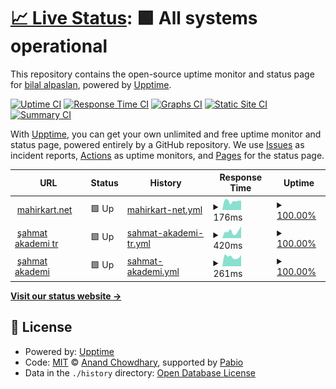 # [📈 Live Status](https://bilalalpaslan.github.io/upptime): <!--live status--> **🟩 All systems operational**

This repository contains the open-source uptime monitor and status page for [bilal alpaslan](https://bilalalpaslan.github.io/upptime), powered by [Upptime](https://github.com/upptime/upptime).

[![Uptime CI](https://github.com/bilalalpaslan/upptime/workflows/Uptime%20CI/badge.svg)](https://github.com/bilalalpaslan/upptime/actions?query=workflow%3A%22Uptime+CI%22)
[![Response Time CI](https://github.com/bilalalpaslan/upptime/workflows/Response%20Time%20CI/badge.svg)](https://github.com/bilalalpaslan/upptime/actions?query=workflow%3A%22Response+Time+CI%22)
[![Graphs CI](https://github.com/bilalalpaslan/upptime/workflows/Graphs%20CI/badge.svg)](https://github.com/bilalalpaslan/upptime/actions?query=workflow%3A%22Graphs+CI%22)
[![Static Site CI](https://github.com/bilalalpaslan/upptime/workflows/Static%20Site%20CI/badge.svg)](https://github.com/bilalalpaslan/upptime/actions?query=workflow%3A%22Static+Site+CI%22)
[![Summary CI](https://github.com/bilalalpaslan/upptime/workflows/Summary%20CI/badge.svg)](https://github.com/bilalalpaslan/upptime/actions?query=workflow%3A%22Summary+CI%22)

With [Upptime](https://upptime.js.org), you can get your own unlimited and free uptime monitor and status page, powered entirely by a GitHub repository. We use [Issues](https://github.com/bilalalpaslan/upptime/issues) as incident reports, [Actions](https://github.com/bilalalpaslan/upptime/actions) as uptime monitors, and [Pages](https://bilalalpaslan.github.io/upptime) for the status page.

<!--start: status pages-->
<!-- This summary is generated by Upptime (https://github.com/upptime/upptime) -->
<!-- Do not edit this manually, your changes will be overwritten -->
<!-- prettier-ignore -->
| URL | Status | History | Response Time | Uptime |
| --- | ------ | ------- | ------------- | ------ |
| <img alt="" src="https://icons.duckduckgo.com/ip3/mahirkart.net.ico" height="13"> [mahirkart.net](https://mahirkart.net) | 🟩 Up | [mahirkart-net.yml](https://github.com/BilalAlpaslan/upptime/commits/HEAD/history/mahirkart-net.yml) | <details><summary><img alt="Response time graph" src="./graphs/mahirkart-net/response-time-week.png" height="20"> 176ms</summary><br><a href="https://uptime.mahirkart.net/history/mahirkart-net"><img alt="Response time 170" src="https://img.shields.io/endpoint?url=https%3A%2F%2Fraw.githubusercontent.com%2FBilalAlpaslan%2Fupptime%2FHEAD%2Fapi%2Fmahirkart-net%2Fresponse-time.json"></a><br><a href="https://uptime.mahirkart.net/history/mahirkart-net"><img alt="24-hour response time 185" src="https://img.shields.io/endpoint?url=https%3A%2F%2Fraw.githubusercontent.com%2FBilalAlpaslan%2Fupptime%2FHEAD%2Fapi%2Fmahirkart-net%2Fresponse-time-day.json"></a><br><a href="https://uptime.mahirkart.net/history/mahirkart-net"><img alt="7-day response time 176" src="https://img.shields.io/endpoint?url=https%3A%2F%2Fraw.githubusercontent.com%2FBilalAlpaslan%2Fupptime%2FHEAD%2Fapi%2Fmahirkart-net%2Fresponse-time-week.json"></a><br><a href="https://uptime.mahirkart.net/history/mahirkart-net"><img alt="30-day response time 179" src="https://img.shields.io/endpoint?url=https%3A%2F%2Fraw.githubusercontent.com%2FBilalAlpaslan%2Fupptime%2FHEAD%2Fapi%2Fmahirkart-net%2Fresponse-time-month.json"></a><br><a href="https://uptime.mahirkart.net/history/mahirkart-net"><img alt="1-year response time 170" src="https://img.shields.io/endpoint?url=https%3A%2F%2Fraw.githubusercontent.com%2FBilalAlpaslan%2Fupptime%2FHEAD%2Fapi%2Fmahirkart-net%2Fresponse-time-year.json"></a></details> | <details><summary><a href="https://uptime.mahirkart.net/history/mahirkart-net">100.00%</a></summary><a href="https://uptime.mahirkart.net/history/mahirkart-net"><img alt="All-time uptime 100.00%" src="https://img.shields.io/endpoint?url=https%3A%2F%2Fraw.githubusercontent.com%2FBilalAlpaslan%2Fupptime%2FHEAD%2Fapi%2Fmahirkart-net%2Fuptime.json"></a><br><a href="https://uptime.mahirkart.net/history/mahirkart-net"><img alt="24-hour uptime 100.00%" src="https://img.shields.io/endpoint?url=https%3A%2F%2Fraw.githubusercontent.com%2FBilalAlpaslan%2Fupptime%2FHEAD%2Fapi%2Fmahirkart-net%2Fuptime-day.json"></a><br><a href="https://uptime.mahirkart.net/history/mahirkart-net"><img alt="7-day uptime 100.00%" src="https://img.shields.io/endpoint?url=https%3A%2F%2Fraw.githubusercontent.com%2FBilalAlpaslan%2Fupptime%2FHEAD%2Fapi%2Fmahirkart-net%2Fuptime-week.json"></a><br><a href="https://uptime.mahirkart.net/history/mahirkart-net"><img alt="30-day uptime 100.00%" src="https://img.shields.io/endpoint?url=https%3A%2F%2Fraw.githubusercontent.com%2FBilalAlpaslan%2Fupptime%2FHEAD%2Fapi%2Fmahirkart-net%2Fuptime-month.json"></a><br><a href="https://uptime.mahirkart.net/history/mahirkart-net"><img alt="1-year uptime 100.00%" src="https://img.shields.io/endpoint?url=https%3A%2F%2Fraw.githubusercontent.com%2FBilalAlpaslan%2Fupptime%2FHEAD%2Fapi%2Fmahirkart-net%2Fuptime-year.json"></a></details>
| <img alt="" src="https://icons.duckduckgo.com/ip3/sahmatakademi.com.tr.ico" height="13"> [şahmat akademi tr](https://sahmatakademi.com.tr) | 🟩 Up | [sahmat-akademi-tr.yml](https://github.com/BilalAlpaslan/upptime/commits/HEAD/history/sahmat-akademi-tr.yml) | <details><summary><img alt="Response time graph" src="./graphs/sahmat-akademi-tr/response-time-week.png" height="20"> 420ms</summary><br><a href="https://uptime.mahirkart.net/history/sahmat-akademi-tr"><img alt="Response time 598" src="https://img.shields.io/endpoint?url=https%3A%2F%2Fraw.githubusercontent.com%2FBilalAlpaslan%2Fupptime%2FHEAD%2Fapi%2Fsahmat-akademi-tr%2Fresponse-time.json"></a><br><a href="https://uptime.mahirkart.net/history/sahmat-akademi-tr"><img alt="24-hour response time 745" src="https://img.shields.io/endpoint?url=https%3A%2F%2Fraw.githubusercontent.com%2FBilalAlpaslan%2Fupptime%2FHEAD%2Fapi%2Fsahmat-akademi-tr%2Fresponse-time-day.json"></a><br><a href="https://uptime.mahirkart.net/history/sahmat-akademi-tr"><img alt="7-day response time 420" src="https://img.shields.io/endpoint?url=https%3A%2F%2Fraw.githubusercontent.com%2FBilalAlpaslan%2Fupptime%2FHEAD%2Fapi%2Fsahmat-akademi-tr%2Fresponse-time-week.json"></a><br><a href="https://uptime.mahirkart.net/history/sahmat-akademi-tr"><img alt="30-day response time 598" src="https://img.shields.io/endpoint?url=https%3A%2F%2Fraw.githubusercontent.com%2FBilalAlpaslan%2Fupptime%2FHEAD%2Fapi%2Fsahmat-akademi-tr%2Fresponse-time-month.json"></a><br><a href="https://uptime.mahirkart.net/history/sahmat-akademi-tr"><img alt="1-year response time 598" src="https://img.shields.io/endpoint?url=https%3A%2F%2Fraw.githubusercontent.com%2FBilalAlpaslan%2Fupptime%2FHEAD%2Fapi%2Fsahmat-akademi-tr%2Fresponse-time-year.json"></a></details> | <details><summary><a href="https://uptime.mahirkart.net/history/sahmat-akademi-tr">100.00%</a></summary><a href="https://uptime.mahirkart.net/history/sahmat-akademi-tr"><img alt="All-time uptime 100.00%" src="https://img.shields.io/endpoint?url=https%3A%2F%2Fraw.githubusercontent.com%2FBilalAlpaslan%2Fupptime%2FHEAD%2Fapi%2Fsahmat-akademi-tr%2Fuptime.json"></a><br><a href="https://uptime.mahirkart.net/history/sahmat-akademi-tr"><img alt="24-hour uptime 100.00%" src="https://img.shields.io/endpoint?url=https%3A%2F%2Fraw.githubusercontent.com%2FBilalAlpaslan%2Fupptime%2FHEAD%2Fapi%2Fsahmat-akademi-tr%2Fuptime-day.json"></a><br><a href="https://uptime.mahirkart.net/history/sahmat-akademi-tr"><img alt="7-day uptime 100.00%" src="https://img.shields.io/endpoint?url=https%3A%2F%2Fraw.githubusercontent.com%2FBilalAlpaslan%2Fupptime%2FHEAD%2Fapi%2Fsahmat-akademi-tr%2Fuptime-week.json"></a><br><a href="https://uptime.mahirkart.net/history/sahmat-akademi-tr"><img alt="30-day uptime 100.00%" src="https://img.shields.io/endpoint?url=https%3A%2F%2Fraw.githubusercontent.com%2FBilalAlpaslan%2Fupptime%2FHEAD%2Fapi%2Fsahmat-akademi-tr%2Fuptime-month.json"></a><br><a href="https://uptime.mahirkart.net/history/sahmat-akademi-tr"><img alt="1-year uptime 100.00%" src="https://img.shields.io/endpoint?url=https%3A%2F%2Fraw.githubusercontent.com%2FBilalAlpaslan%2Fupptime%2FHEAD%2Fapi%2Fsahmat-akademi-tr%2Fuptime-year.json"></a></details>
| <img alt="" src="https://icons.duckduckgo.com/ip3/sahmatakademi.com.ico" height="13"> [şahmat akademi](https://sahmatakademi.com) | 🟩 Up | [sahmat-akademi.yml](https://github.com/BilalAlpaslan/upptime/commits/HEAD/history/sahmat-akademi.yml) | <details><summary><img alt="Response time graph" src="./graphs/sahmat-akademi/response-time-week.png" height="20"> 261ms</summary><br><a href="https://uptime.mahirkart.net/history/sahmat-akademi"><img alt="Response time 273" src="https://img.shields.io/endpoint?url=https%3A%2F%2Fraw.githubusercontent.com%2FBilalAlpaslan%2Fupptime%2FHEAD%2Fapi%2Fsahmat-akademi%2Fresponse-time.json"></a><br><a href="https://uptime.mahirkart.net/history/sahmat-akademi"><img alt="24-hour response time 309" src="https://img.shields.io/endpoint?url=https%3A%2F%2Fraw.githubusercontent.com%2FBilalAlpaslan%2Fupptime%2FHEAD%2Fapi%2Fsahmat-akademi%2Fresponse-time-day.json"></a><br><a href="https://uptime.mahirkart.net/history/sahmat-akademi"><img alt="7-day response time 261" src="https://img.shields.io/endpoint?url=https%3A%2F%2Fraw.githubusercontent.com%2FBilalAlpaslan%2Fupptime%2FHEAD%2Fapi%2Fsahmat-akademi%2Fresponse-time-week.json"></a><br><a href="https://uptime.mahirkart.net/history/sahmat-akademi"><img alt="30-day response time 273" src="https://img.shields.io/endpoint?url=https%3A%2F%2Fraw.githubusercontent.com%2FBilalAlpaslan%2Fupptime%2FHEAD%2Fapi%2Fsahmat-akademi%2Fresponse-time-month.json"></a><br><a href="https://uptime.mahirkart.net/history/sahmat-akademi"><img alt="1-year response time 273" src="https://img.shields.io/endpoint?url=https%3A%2F%2Fraw.githubusercontent.com%2FBilalAlpaslan%2Fupptime%2FHEAD%2Fapi%2Fsahmat-akademi%2Fresponse-time-year.json"></a></details> | <details><summary><a href="https://uptime.mahirkart.net/history/sahmat-akademi">100.00%</a></summary><a href="https://uptime.mahirkart.net/history/sahmat-akademi"><img alt="All-time uptime 100.00%" src="https://img.shields.io/endpoint?url=https%3A%2F%2Fraw.githubusercontent.com%2FBilalAlpaslan%2Fupptime%2FHEAD%2Fapi%2Fsahmat-akademi%2Fuptime.json"></a><br><a href="https://uptime.mahirkart.net/history/sahmat-akademi"><img alt="24-hour uptime 100.00%" src="https://img.shields.io/endpoint?url=https%3A%2F%2Fraw.githubusercontent.com%2FBilalAlpaslan%2Fupptime%2FHEAD%2Fapi%2Fsahmat-akademi%2Fuptime-day.json"></a><br><a href="https://uptime.mahirkart.net/history/sahmat-akademi"><img alt="7-day uptime 100.00%" src="https://img.shields.io/endpoint?url=https%3A%2F%2Fraw.githubusercontent.com%2FBilalAlpaslan%2Fupptime%2FHEAD%2Fapi%2Fsahmat-akademi%2Fuptime-week.json"></a><br><a href="https://uptime.mahirkart.net/history/sahmat-akademi"><img alt="30-day uptime 100.00%" src="https://img.shields.io/endpoint?url=https%3A%2F%2Fraw.githubusercontent.com%2FBilalAlpaslan%2Fupptime%2FHEAD%2Fapi%2Fsahmat-akademi%2Fuptime-month.json"></a><br><a href="https://uptime.mahirkart.net/history/sahmat-akademi"><img alt="1-year uptime 100.00%" src="https://img.shields.io/endpoint?url=https%3A%2F%2Fraw.githubusercontent.com%2FBilalAlpaslan%2Fupptime%2FHEAD%2Fapi%2Fsahmat-akademi%2Fuptime-year.json"></a></details>

<!--end: status pages-->

[**Visit our status website →**](https://bilalalpaslan.github.io/upptime)

## 📄 License

- Powered by: [Upptime](https://github.com/upptime/upptime)
- Code: [MIT](./LICENSE) © [Anand Chowdhary](https://anandchowdhary.com), supported by [Pabio](https://pabio.com)
- Data in the `./history` directory: [Open Database License](https://opendatacommons.org/licenses/odbl/1-0/)
